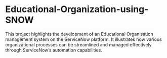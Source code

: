 # Educational-Organization-using-SNOW
This project highlights the development of an Educational Organisation management system on the ServiceNow platform. It illustrates how various organizational processes can be streamlined and managed effectively through ServiceNow’s automation capabilities.
